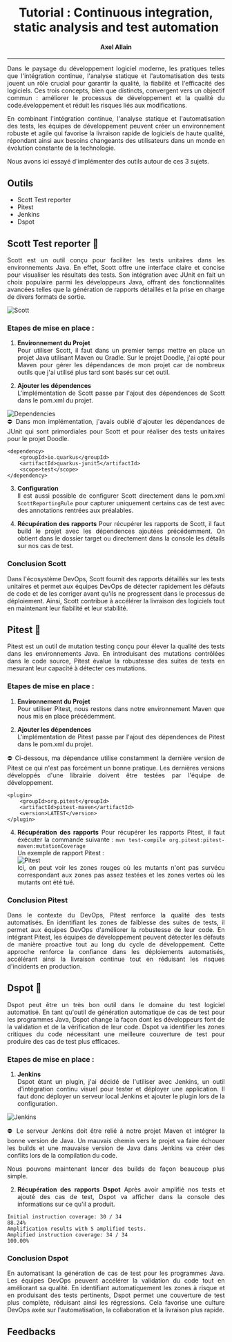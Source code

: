<h1 align="center">Tutorial : Continuous integration, static analysis and test automation</h1>
<h4 align="center">Axel Allain</h4>

---
<div style='text-align: justify;'>
Dans le paysage du développement logiciel moderne, les pratiques telles que l'intégration continue, l'analyse statique et l'automatisation des tests jouent un rôle crucial pour garantir la qualité, la fiabilité et l'efficacité des logiciels. Ces trois concepts, bien que distincts, convergent vers un objectif commun : améliorer le processus de développement et la qualité du code.éveloppement et réduit les risques liés aux modifications.
  
En combinant l'intégration continue, l'analyse statique et l'automatisation des tests, les équipes de développement peuvent créer un environnement robuste et agile qui favorise la livraison rapide de logiciels de haute qualité, répondant ainsi aux besoins changeants des utilisateurs dans un monde en évolution constante de la technologie.

Nous avons ici essayé d'implémenter des outils autour de ces 3 sujets.

## Outils
- Scott Test reporter
- Pitest
- Jenkins
- Dspot

## Scott Test reporter 📰

Scott est un outil conçu pour faciliter les tests unitaires dans les environnements Java. En effet, Scott offre une interface claire et concise pour visualiser les résultats des tests. Son intégration avec JUnit en fait un choix populaire parmi les développeurs Java, offrant des fonctionnalités avancées telles que la génération de rapports détaillés et la prise en charge de divers formats de sortie.   

![Scott](data/scott-schema.png)

### Etapes de mise en place :

1.  **Environnement du Projet**  
Pour utiliser Scott, il faut dans un premier temps mettre en place un projet Java utilisant Maven ou Gradle. Sur le projet Doodle, j'ai opté pour Maven pour gérer les dépendances de mon projet car de nombreux outils que j'ai utilisé plus tard sont basés sur cet outil.

2. **Ajouter les dépendences**   
L'implémentation de Scott passe par l'ajout des dépendences de Scott dans le pom.xml du projet.  

![Dependencies](data/dependencies.png)  
⛔ Dans mon implémentation, j'avais oublié d'ajouter les dépendances de JUnit qui sont primordiales pour Scott et pour réaliser des tests unitaires pour le projet Doodle.  
```
<dependency>
	<groupId>io.quarkus</groupId>
	<artifactId>quarkus-junit5</artifactId>
	<scope>test</scope>
</dependency>
```

3. **Configuration**   
Il est aussi possible de configurer Scott directement dans le pom.xml ```ScottReportingRule``` pour capturer uniquement certains cas de test avec des annotations rentrées aux préalables. 

4. **Récupération des rapports** 
Pour récupérer les rapports de Scott, il faut build le projet avec les dépendences ajoutées précédemment. On obtient dans le dossier target ou directement dans la console les détails sur nos cas de test.

### Conclusion Scott
Dans l'écosystème DevOps, Scott fournit des rapports détaillés sur les tests unitaires et permet aux équipes DevOps de détecter rapidement les défauts de code et de les corriger avant qu'ils ne progressent dans le processus de déploiement. Ainsi, Scott contribue à accélérer la livraison des logiciels tout en maintenant leur fiabilité et leur stabilité.

## Pitest 🤖  
Pitest est un outil de mutation testing conçu pour élever la qualité des tests dans les environnements Java. En introduisant des mutations contrôlées dans le code source, Pitest évalue la robustesse des suites de tests en mesurant leur capacité à détecter ces mutations.

### Etapes de mise en place :

1.  **Environnement du Projet**  
Pour utiliser Pitest, nous restons dans notre environnement Maven que nous mis en place précédemment.

2. **Ajouter les dépendences**   
L'implémentation de Pitest passe par l'ajout des dépendences de Pitest dans le pom.xml du projet.  

⛔ Ci-dessous, ma dépendance utilise constamment la dernière version de Pitest ce qui n'est pas forcément un bonne pratique. Les dernières versions développés d'une librairie doivent être testées par l'équipe de développement.
```
<plugin>
    <groupId>org.pitest</groupId>
    <artifactId>pitest-maven</artifactId>
    <version>LATEST</version>
</plugin>
```

4. **Récupération des rapports** 
Pour récupérer les rapports Pitest, il faut éxécuter la commande suivante : ```mvn test-compile org.pitest:pitest-maven:mutationCoverage```   
Un exemple de rapport Pitest :  
![Pitest](data/rapport_pitest.png)  
Ici, on peut voir les zones rouges où les mutants n'ont pas survécu correspondant aux zones pas assez testées et les zones vertes où les mutants ont été tué.  

### Conclusion Pitest
Dans le contexte du DevOps, Pitest renforce la qualité des tests automatisés. En identifiant les zones de faiblesse des suites de tests, il permet aux équipes DevOps d'améliorer la robustesse de leur code. En intégrant Pitest, les équipes de développement peuvent détecter les défauts de manière proactive tout au long du cycle de développement. Cette approche renforce la confiance dans les déploiements automatisés, accélérant ainsi la livraison continue tout en réduisant les risques d'incidents en production.

## Dspot 🧪  
Dspot peut être un très bon outil dans le domaine du test logiciel automatisé. En tant qu'outil de génération automatique de cas de test pour les programmes Java, Dspot change la façon dont les développeurs font de la validation et de la vérification de leur code. Dspot va identifier les zones critiques du code nécessitant une meilleure couverture de test pour produire des cas de test plus efficaces.

### Etapes de mise en place :

1.  **Jenkins**  
Dspot étant un plugin, j'ai décidé de l'utiliser avec Jenkins, un outil d'intégration continu visuel pour tester et déployer une application. Il faut donc déployer un serveur local Jenkins et ajouter le plugin lors de la configuration.  

![Jenkins](data/jenkins.png) 

⛔ Le serveur Jenkins doit être relié à notre projet Maven et intégrer la bonne version de Java. Un mauvais chemin vers le projet va faire échouer les builds et une mauvaise version de Java dans Jenkins va créer des conflits lors de la compilation du code.

Nous pouvons maintenant lancer des builds de façon beaucoup plus simple.

2. **Récupération des rapports Dspot** 
Après avoir amplifié nos tests et ajouté des cas de test, Dspot va afficher dans la console des informations sur ce qu'il a produit.  
```
Initial instruction coverage: 30 / 34
88.24%
Amplification results with 5 amplified tests.
Amplified instruction coverage: 34 / 34
100.00%
```

### Conclusion Dspot
En automatisant la génération de cas de test pour les programmes Java. Les équipes DevOps peuvent accélérer la validation du code tout en améliorant sa qualité. En identifiant automatiquement les zones à risque et en produisant des tests pertinents, Dspot permet une couverture de test plus complète, réduisant ainsi les régressions. Cela favorise une culture DevOps axée sur l'automatisation, la collaboration et la livraison plus rapide.

## Feedbacks

</div>
